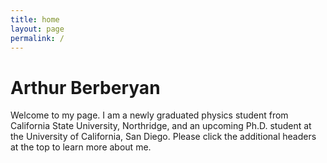 ```yaml
---
title: home
layout: page
permalink: /
---
```

<h1>Arthur Berberyan</h1>
Welcome to my page. I am a newly graduated physics student from California State University, Northridge, and an upcoming Ph.D. student at the University of California, San Diego. Please click the additional headers at the top to learn more about me.
<meta name="Arthur Berberyan academic website.">
